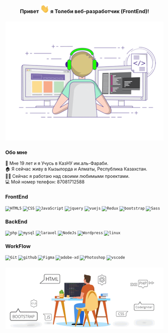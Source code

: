 <h3 align="center" style> Привет <img src="https://github.com/tolebijaksybai/tolebijaksybai/blob/master/Hi.gif" width="29px">  я Толеби веб-разработчик (FrontEnd)!
</h3>

<h3 align="center">
    <img src="https://github.com/tolebijaksybai/tolebijaksybai/blob/master/Frontend.gif" alt="Coder GIF" max-width="500" max-height="350">
</h3>
<h3 align="left">Обо мне</h3>
🏢 Мне 19 лет и я Учусь в КазНУ им.аль-Фараби.<br/>
🏠 Я сейчас живу в Кызылорда и Алматы, Республика Казахстан.<br/>
👨‍💻‍ Сейчас я работаю над своими любимыми проектами.<br/>
💻 Мой номер телефон: 87081712588<br/>


<h3 align="left">FrontEnd</h3>

<code><img alt="HTML5" width="50px" src="https://image.flaticon.com/icons/svg/226/226269.svg" /></code>
<code><img alt="CSS" width="50px" src="https://image.flaticon.com/icons/svg/732/732190.svg" /></code>
<code><img alt="JavaScript" width="50px" src="https://cdn.worldvectorlogo.com/logos/javascript.svg" /></code>
<code><img alt="jquery" width="50px" height="60px" src="https://cdn.worldvectorlogo.com/logos/jquery.svg"/></code>
<code><img alt="vuejs" width="50px" src="https://cdn.worldvectorlogo.com/logos/vue-js-1.svg"/></code>
<code><img alt="Redux" width="40px" src="https://cdn.worldvectorlogo.com/logos/redux.svg" /></code>
<code><img alt="bootstrap" width="50px" height="50px" src="https://cdn.worldvectorlogo.com/logos/bootstrap-5-1.svg"/></code>
<code><img alt="Sass" width="50px" src="https://cdn.worldvectorlogo.com/logos/sass-1.svg" /></code>

<h3 align="left">BackEnd</h3>
<code><img alt="php" width="50px" src="https://cdn.worldvectorlogo.com/logos/php.svg"/></code>
<code><img alt="mysql" width="50px" src="https://cdn.worldvectorlogo.com/logos/mysql-5.svg"/></code>
<code><img alt="laravel" width="40px"  height="50px" src="https://cdn.worldvectorlogo.com/logos/laravel-1.svg" /></code>
<code><img alt="NodeJs" width="40px" src="https://cdn.worldvectorlogo.com/logos/nodejs-icon.svg" /></code>
<code><img alt="Wordpress" width="40px" src="https://cdn.worldvectorlogo.com/logos/wordpress-icon-1.svg" /></code>
<code><img alt="linux" width="50px" src="https://cdn.worldvectorlogo.com/logos/linux-tux.svg"/></code>


<h3 align="left">WorkFlow</h3>
<code><img alt="Git" width="50px" src="https://cdn.worldvectorlogo.com/logos/git-icon.svg" /></code>
<code><img alt="github" width="50px" height="50px" src="https://cdn.worldvectorlogo.com/logos/github-octocat.svg"/></code>
<code><img alt="Figma" width="50px" height="40px" src="https://cdn.worldvectorlogo.com/logos/figma-1.svg" /></code>
<code><img alt="adobe-xd" width="50px" height="45px" src="https://cdn.worldvectorlogo.com/logos/adobe-xd-1.svg"/></code>
<code><img alt="Photoshop" width="50px" src="https://cdn.worldvectorlogo.com/logos/photoshop-cc.svg" /></code>
<code><img alt="vscode" width="45px" src="https://cdn.worldvectorlogo.com/logos/visual-studio-code.svg"/></code>


<h3 align="center">
    <img src="https://github.com/tolebijaksybai/tolebijaksybai/blob/master/My-work.gif" alt="Coder GIF" max-width="600" max-height="200">
</h3>

